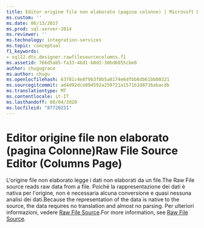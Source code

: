 ```yaml
---
title: Editor origine file non elaborato (pagina colonne) | Microsoft Docs
ms.custom: ''
ms.date: 06/13/2017
ms.prod: sql-server-2014
ms.reviewer: ''
ms.technology: integration-services
ms.topic: conceptual
f1_keywords:
- sql12.dts.designer.rawfilesourcecolumns.f1
ms.assetid: 766d5ab5-fa33-4bd1-b8d2-30bd6855cbe0
author: chugugrace
ms.author: chugu
ms.openlocfilehash: 63781c4e8f9b3f8b5a8174e6dfbb6db61bb80321
ms.sourcegitcommit: ad4d92dce894592a259721a1571b1d8736abacdb
ms.translationtype: MT
ms.contentlocale: it-IT
ms.lasthandoff: 08/04/2020
ms.locfileid: "87720231"
---
```

# <a name="raw-file-source-editor-columns-page"></a><span data-ttu-id="674d7-102">Editor origine file non elaborato (pagina Colonne)</span><span class="sxs-lookup"><span data-stu-id="674d7-102">Raw File Source Editor (Columns Page)</span></span>
  <span data-ttu-id="674d7-103">L'origine file non elaborato legge i dati non elaborati da un file.</span><span class="sxs-lookup"><span data-stu-id="674d7-103">The Raw File source reads raw data from a file.</span></span> <span data-ttu-id="674d7-104">Poiché la rappresentazione dei dati è nativa per l'origine, non è necessaria alcuna conversione e quasi nessuna analisi dei dati.</span><span class="sxs-lookup"><span data-stu-id="674d7-104">Because the representation of the data is native to the source, the data requires no translation and almost no parsing.</span></span> <span data-ttu-id="674d7-105">Per ulteriori informazioni, vedere [Raw File Source](data-flow/raw-file-source.md).</span><span class="sxs-lookup"><span data-stu-id="674d7-105">For more information, see [Raw File Source](data-flow/raw-file-source.md).</span></span>  
  
  
